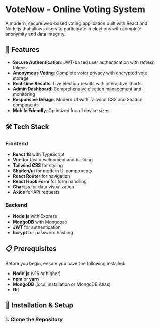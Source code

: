 # VoteNow - Online Voting System

A modern, secure web-based voting application built with React and Node.js that allows users to participate in elections with complete anonymity and data integrity.

## 🚀 Features

- **Secure Authentication**: JWT-based user authentication with refresh tokens
- **Anonymous Voting**: Complete voter privacy with encrypted vote storage
- **Real-time Results**: Live election results with interactive charts
- **Admin Dashboard**: Comprehensive election management and monitoring
- **Responsive Design**: Modern UI with Tailwind CSS and Shadcn components
- **Mobile Friendly**: Optimized for all device sizes

## 🛠️ Tech Stack

### Frontend
- **React 18** with TypeScript
- **Vite** for fast development and building
- **Tailwind CSS** for styling
- **Shadcn/ui** for modern UI components
- **React Router** for navigation
- **React Hook Form** for form handling
- **Chart.js** for data visualization
- **Axios** for API requests

### Backend
- **Node.js** with Express
- **MongoDB** with Mongoose
- **JWT** for authentication
- **bcrypt** for password hashing

## 📋 Prerequisites

Before you begin, ensure you have the following installed:
- **Node.js** (v16 or higher)
- **npm** or **yarn**
- **MongoDB** (local installation or MongoDB Atlas)
- **Git**

## 🔧 Installation & Setup

### 1. Clone the Repository
